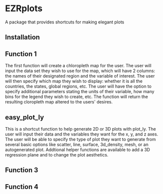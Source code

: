 # EZRplots
 A package that provides shortcuts for making elegant plots

## Installation


## Function 1
The first function will create a chloropleth map for the user. The user will input the data set they wish to use for the map, which will have 2 columns: the names of their designated region and the variable of interest. The user will then specify which map they wish to display: whether it is all the countries, the states, global regions, etc. The user will have the option to specify additional parameters stating the units of their variable, how many bins for the legend they wish to create, etc. The function will return the resulting cloropleth map altered to the users' desires.

## easy_plot_ly
This is a shortcut function to help generate 2D or 3D plots with plot_ly. The user will input their data and the variables they want for the x, y, and z axes. The user will be able to specify the type of plot they want to generate from several basic options like scatter, line, surface, 3d_density, mesh, or an autogenerated plot. Addtional helper functions are available to add a 3D regression plane and to change the plot aesthetics.

## Function 3


## Function 4
